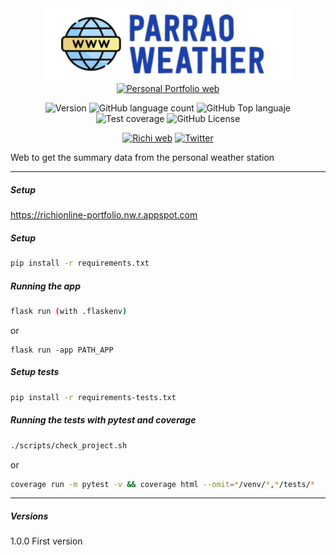 <div align="center">
<img src="./static/assets/logo_app.png" alt="drawing" width="400"/>
<a href="https://richionline-portfolio.nw.r.appspot.com"><img src="https://falken-home.herokuapp.com/static/home_project/img/falken_logo.png" width=50 alt="Personal Portfolio web"></a>

![Version](https://img.shields.io/badge/version-1.0.0-blue) ![GitHub language count](https://img.shields.io/github/languages/count/falken20/parrao_weather_web) ![GitHub Top languaje](https://img.shields.io/github/languages/top/falken20/parrao_weather_web) ![Test coverage](https://img.shields.io/badge/test%20coverage-0%25-green) ![GitHub License](https://img.shields.io/github/license/falken20/search_extensions)


[![Richi web](https://img.shields.io/badge/web-richionline-blue)](https://richionline-portfolio.nw.r.appspot.com) [![Twitter](https://img.shields.io/twitter/follow/richionline?style=social)](https://twitter.com/richionline)

</div>



Web to get the summary data from the personal weather station

---

##### Setup
https://richionline-portfolio.nw.r.appspot.com

##### Setup

```bash
pip install -r requirements.txt
```

##### Running the app

```bash
flask run (with .flaskenv)
```
or
```
flask run -app PATH_APP
```

##### Setup tests

```bash
pip install -r requirements-tests.txt
```

##### Running the tests with pytest and coverage

```bash
./scripts/check_project.sh
```
or
```bash
coverage run -m pytest -v && coverage html --omit=*/venv/*,*/tests/*
```
---

##### Versions

1.0.0 First version